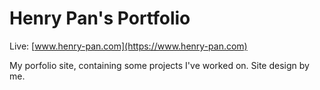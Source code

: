 # Henry Pan's Portfolio

Live: [www.henry-pan.com](https://www.henry-pan.com)

My porfolio site, containing some projects I've worked on.
Site design by me.
